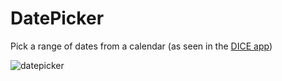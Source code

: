 # DatePicker

Pick a range of dates from a calendar (as seen in the [DICE app](https://dice.fm))
 

![datepicker](https://user-images.githubusercontent.com/8912169/39863715-5c0da014-543f-11e8-87e2-4baff2448bec.gif)
